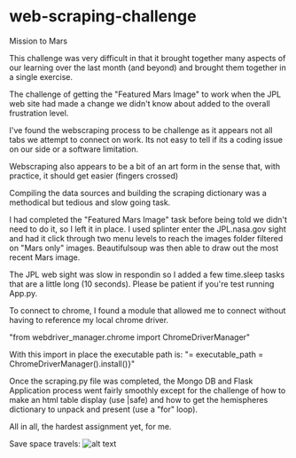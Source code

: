 # web-scraping-challenge
Mission to Mars

This challenge was very difficult in that it brought together many aspects of our learning over the last month (and beyond) and brought them together in a single exercise. 

The challenge of getting the "Featured Mars Image" to work when the JPL web site had made a change we didn't know about added to the overall frustration level. 

I've found the webscraping process to be challenge as it appears not all tabs we attempt to connect on work. Its not easy to tell if its a coding issue on our side or a software limitation. 

Webscraping also appears to be a bit of an art form in the sense that, with practice, it should get easier (fingers crossed)

Compiling the data sources and building the scraping dictionary was a methodical but tedious and slow going task. 

I had completed the "Featured Mars Image" task before being told we didn't need to do it, so I left it in place. I used splinter enter the JPL.nasa.gov sight and had it click through two menu levels to reach the images folder filtered on "Mars only" images. Beautifulsoup was then able to draw out the most recent Mars image. 

The JPL web sight was slow in respondin so I added a few time.sleep tasks that are a little long (10 seconds). Please be patient if you're test running App.py.

To connect to chrome, I found a module that allowed me to connect without having to reference my local chrome driver. 

"from webdriver_manager.chrome import ChromeDriverManager"

With this import in place the executable path is: 
"= executable_path = ChromeDriverManager().install()}"

Once the scraping.py file was completed, the Mongo DB and Flask Application process went fairly smoothly except for the challenge of how to make an html table display (use |safe) and how to get the hemispheres dictionary to unpack and present (use a "for" loop). 

All in all, the hardest assignment yet, for me.

Save space travels:
![alt text](https://i.pinimg.com/originals/ee/f4/ee/eef4ee90952d20809e28ccd1c4e05616.jpg)
